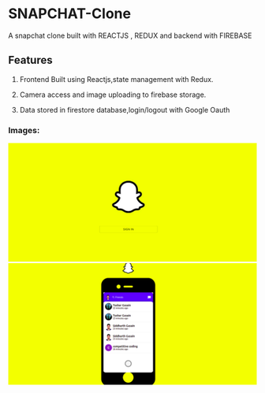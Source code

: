 # SNAPCHAT-Clone
A snapchat clone built with REACTJS , REDUX and backend with FIREBASE

## Features 

1. Frontend Built using Reactjs,state management with Redux.

2. Camera access and image uploading to firebase storage.
3. Data stored in firestore database,login/logout with Google Oauth

### Images: 
![model](/images/login_snap.png)
![model](/images/chats_snap.png)

